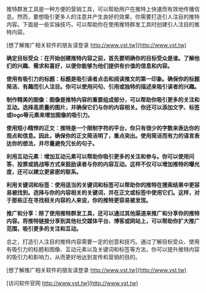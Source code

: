推特群发工具是一种方便的营销工具，可以帮助用户在推特上快速而有效地传播信息。然而，要想吸引更多人的注意并产生良好的效果，你需要打造引人注目的推特内容。下面是一些实操技巧，可以帮助你在使用推特群发工具时创建引人注目的推特内容。

[想了解推广相关软件的朋友请登录 http://www.vst.tw](http://www.vst.tw)

**确定目标受众：在开始创建推特内容之前，首先要明确你的目标受众是谁。了解他们的兴趣、需求和喜好，以便你能够为他们提供有价值的信息和内容。**

**使用有吸引力的标题：标题是吸引读者点击和阅读推文的第一印象。确保你的标题简洁、有趣而引人注目。你可以使用问句、引用或独特的描述来吸引读者的兴趣。**

**制作精美的图像：图像是推特内容的重要组成部分，可以帮助你吸引更多的关注和互动。选择高质量的图片，并确保它们与你的内容相关。你还可以添加文字、标签或logo等元素来增加图像的吸引力。**

**使用短小精悍的正文：推特是一个限制字符的平台，你只有很少的字数来表达你的观点和信息。因此，确保你的正文简洁明了，重点突出。使用简洁而有力的语言表达你的想法，并尽量避免冗长的句子。**

**利用互动元素：增加互动元素可以帮助你吸引更多的关注和参与。你可以使用问答、投票或挑战等方式来鼓励读者与你的内容互动。这样不仅可以增加推特的曝光度，还可以建立更紧密的联系。**

**利用关键词和标签：使用适当的关键词和标签可以帮助你的推特在搜索结果中更容易被找到。选择与你的内容相关的关键词，并在正文或标签中使用它们。这样，对于那些正在寻找相关内容的人来说，你的推特更容易被发现。**

**推广和分享：除了使用推特群发工具，还可以通过其他渠道来推广和分享你的推特内容。将推特链接分享到其他社交媒体平台、博客或网站上，可以帮助你扩大推广范围，吸引更多的关注和互动。**

总之，打造引人注目的推特内容需要一定的创意和技巧。通过了解目标受众、使用有吸引力的标题和图像、互动元素以及关键词和标签等方法，你可以提升推特内容的吸引力和影响力，从而更好地达到宣传和营销的目的。

[想了解推广相关软件的朋友请登录 http://www.vst.tw](http://www.vst.tw)


[访问软件官网 http://www.vst.tw](http://www.vst.tw)
